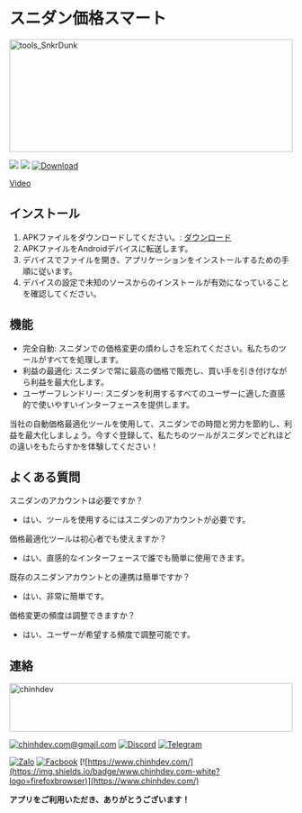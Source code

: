 # スニダン価格スマート

<img src="https://github.com/user-attachments/assets/e0bbfb2d-5ced-455d-ab2e-bfae0307f981" alt="tools_SnkrDunk" width="100%" height="200"/>

[![](https://img.shields.io/badge/Android-white?logo=android)]() [![](https://img.shields.io/badge/dynamic/json?url=https%3A%2F%2Fapi.github.com%2Frepos%2Fchinhdev-git%2FSnkrDunkTools-Download%2Freleases&query=%24.[%3A1].tag_name&label=Version)](https://github.com/chinhdev-git/SnkrDunkTools-Download/releases/tag/2.0.6) [![Download](https://img.shields.io/badge/Download-apk-blue)](https://github.com/chinhdev-git/SnkrDunkTools-Download/releases/latest/download/app-release.apk)

[Video](https://github.com/user-attachments/assets/2400f67d-7878-4723-8fa1-ee1889b12958)

## インストール
1. APKファイルをダウンロードしてください。: [ダウンロード](https://github.com/chinhdev-git/SnkrDunkTools-Download/releases/latest/download/app-release.apk)
2. APKファイルをAndroidデバイスに転送します。
3. デバイスでファイルを開き、アプリケーションをインストールするための手順に従います。
4. デバイスの設定で未知のソースからのインストールが有効になっていることを確認してください。

## 機能
- 完全自動: スニダンでの価格変更の煩わしさを忘れてください。私たちのツールがすべてを処理します。
- 利益の最適化: スニダンで常に最高の価格で販売し、買い手を引き付けながら利益を最大化します。
- ユーザーフレンドリー: スニダンを利用するすべてのユーザーに適した直感的で使いやすいインターフェースを提供します。

当社の自動価格最適化ツールを使用して、スニダンでの時間と労力を節約し、利益を最大化しましょう。今すぐ登録して、私たちのツールがスニダンでどれほどの違いをもたらすかを体験してください！

## よくある質問
スニダンのアカウントは必要ですか？
- はい、ツールを使用するにはスニダンのアカウントが必要です。

価格最適化ツールは初心者でも使えますか？
- はい、直感的なインターフェースで誰でも簡単に使用できます。

既存のスニダンアカウントとの連携は簡単ですか？
- はい、非常に簡単です。

価格変更の頻度は調整できますか？
- はい、ユーザーが希望する頻度で調整可能です。

## 連絡

<img src="https://github.com/user-attachments/assets/9608896f-4798-459e-80a2-fe928448214a" alt="chinhdev" width="100%" height="86"/>

[![chinhdev.com@gmail.com](https://img.shields.io/badge/Email-white?logo=gmail)](mailto:chinhdev.com@gmail.com)
[![Discord](https://img.shields.io/badge/Discord-white?logo=discord)](https://discord.gg/Qc4t3FS58u)
[![Telegram](https://img.shields.io/badge/Telegram-white?logo=telegram)](https://t.me/chinhdev)

[![Zalo](https://img.shields.io/badge/Zalo-white?logo=zalo&logoColor=%230866FF)](https://zalo.me/0969292868)
[![Facbook](https://img.shields.io/badge/Facebook-white?logo=facebook&logoColor=%230866FF)](https://www.facebook.com/chinhdevcom/)
[![https://www.chinhdev.com/](https://img.shields.io/badge/www.chinhdev.com-white?logo=firefoxbrowser)](https://www.chinhdev.com/)

**アプリをご利用いただき、ありがとうございます！**
